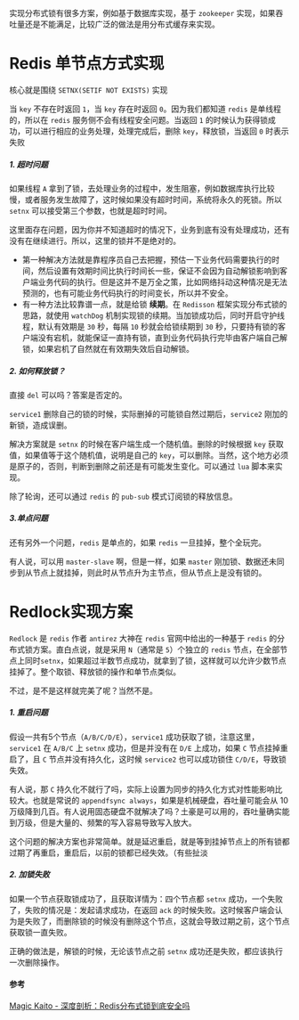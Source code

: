 实现分布式锁有很多方案，例如基于数据库实现，基于 `zookeeper` 实现，如果吞吐量还是不能满足，比较广泛的做法是用分布式缓存来实现。



# Redis 单节点方式实现

核心就是围绕 `SETNX(SETIF NOT EXISTS)` 实现

当 `key` 不存在时返回 `1`，当 `key` 存在时返回 `0`。因为我们都知道 `redis` 是单线程的，所以在 `redis` 服务侧不会有线程安全问题。当返回 `1` 的时候认为获得锁成功，可以进行相应的业务处理，处理完成后，删除 `key`，释放锁，当返回 `0` 时表示失败



##### 1. 超时问题

如果线程 `A` 拿到了锁，去处理业务的过程中，发生阻塞，例如数据库执行比较慢，或者服务发生故障了，这时候如果没有超时时间，系统将永久的死锁。所以 `setnx` 可以接受第三个参数，也就是超时时间。

这里面存在问题，因为你并不知道超时的情况下，业务到底有没有处理成功，还有没有在继续进行。所以，这里的锁并不是绝对的。

- 第一种解决方法就是靠程序员自己去把握，预估一下业务代码需要执行的时间，然后设置有效期时间比执行时间长一些，保证不会因为自动解锁影响到客户端业务代码的执行。但是这并不是万全之策，比如网络抖动这种情况是无法预测的，也有可能业务代码执行的时间变长，所以并不安全。
- 有一种方法比较靠谱一点，就是给锁 **续期**。在 `Redisson` 框架实现分布式锁的思路，就使用 `watchDog` 机制实现锁的续期。当加锁成功后，同时开启守护线程，默认有效期是 `30` 秒，每隔 `10` 秒就会给锁续期到 `30` 秒，只要持有锁的客户端没有宕机，就能保证一直持有锁，直到业务代码执行完毕由客户端自己解锁，如果宕机了自然就在有效期失效后自动解锁。



##### 2. 如何释放锁？

直接 `del` 可以吗？答案是否定的。

`service1` 删除自己的锁的时候，实际删掉的可能锁自然过期后，`service2` 刚加的新锁，造成误删。

解决方案就是 `setnx` 的时候在客户端生成一个随机值。删除的时候根据 `key` 获取值，如果值等于这个随机值，说明是自己的 `key`，可以删除。当然，这个地方必须是原子的，否则，判断到删除之前还是有可能发生变化。可以通过 `lua` 脚本来实现。

除了轮询，还可以通过 `redis` 的 `pub-sub` 模式订阅锁的释放信息。



##### 3.单点问题

还有另外一个问题，`redis` 是单点的，如果 `redis` 一旦挂掉，整个全玩完。

有人说，可以用 `master-slave` 啊，但是一样，如果 `master` 刚加锁、数据还未同步到从节点上就挂掉，则此时从节点升为主节点，但从节点上是没有锁的。





# Redlock实现方案

`Redlock` 是 `redis` 作者 `antirez` 大神在 `redis` 官网中给出的一种基于 `redis` 的分布式锁方案。直白点说，就是采用 `N`（通常是 `5`）个独立的 `redis` 节点，在全部节点上同时`setnx`，如果超过半数节点成功，就拿到了锁，这样就可以允许少数节点挂掉了。整个取锁、释放锁的操作和单节点类似。



不过，是不是这样就完美了呢？当然不是。

##### 1.  重启问题

假设一共有5个节点（`A/B/C/D/E`），`service1` 成功获取了锁，注意这里，`service1` 在 `A/B/C` 上 `setnx` 成功，但是并没有在 `D/E` 上成功，如果 `C` 节点挂掉重启了，且 `C` 节点并没有持久化，这时候 `service2` 也可以成功锁住 `C/D/E`，导致锁失效。

有人说，那 `C` 持久化不就行了吗，实际上设置为同步的持久化方式对性能影响比较大。也就是常说的 `appendfsync always`，如果是机械硬盘，吞吐量可能会从 10万级降到几百。有人说用固态硬盘不就解决了吗？土豪是可以用的，吞吐量确实能到万级，但是大量的、频繁的写入容易导致写入放大。

这个问题的解决方案也非常简单。就是延迟重启，就是等到挂掉节点上的所有锁都过期了再重启，重启后，以前的锁都已经失效。（有些扯淡



##### 2.  加锁失败

如果一个节点获取锁成功了，且获取详情为：四个节点都 `setnx` 成功，一个失败了，失败的情况是：发起请求成功，在返回 `ack` 的时候失败。这时候客户端会认为是失败了，而删除锁的时候没有删除这个节点，这就会导致过期之前，这个节点获取锁一直失败。

正确的做法是，解锁的时候，无论该节点之前 `setnx` 成功还是失败，都应该执行一次删除操作。





#### 参考

[Magic Kaito - 深度剖析：Redis分布式锁到底安全吗](https://mp.weixin.qq.com/s/OpPxwu_WluMc0nnBHQRvdg)